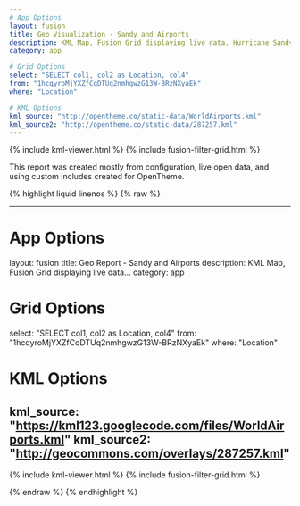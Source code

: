```yaml
---
# App Options
layout: fusion
title: Geo Visualization - Sandy and Airports
description: KML Map, Fusion Grid displaying live data. Hurricane Sandy impact cone, world Airport locations, and busiest airports.
category: app

# Grid Options
select: "SELECT col1, col2 as Location, col4"
from: "1hcqyroMjYXZfCqDTUq2nmhgwzG13W-BRzNXyaEk"
where: "Location"

# KML Options
kml_source: "http://opentheme.co/static-data/WorldAirports.kml"
kml_source2: "http://opentheme.co/static-data/287257.kml"
---
```


{% include kml-viewer.html %}
{% include fusion-filter-grid.html %}

This report was created mostly from configuration, live open data, and using custom includes created for OpenTheme.

{% highlight liquid linenos %}
{% raw  %}

  ---
  # App Options
  layout: fusion
  title: Geo Report - Sandy and Airports
  description: KML Map, Fusion Grid displaying live data...
  category: app
  
  # Grid Options
  select: "SELECT col1, col2 as Location, col4"
  from: "1hcqyroMjYXZfCqDTUq2nmhgwzG13W-BRzNXyaEk"
  where: "Location"
  
  # KML Options
  kml_source: "https://kml123.googlecode.com/files/WorldAirports.kml"
  kml_source2: "http://geocommons.com/overlays/287257.kml"
  ---
  
  {% include kml-viewer.html %}
  {% include fusion-filter-grid.html %}

{% endraw  %}
{% endhighlight %}
